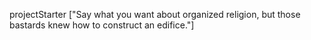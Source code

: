 projectStarter
["Say what you want about organized religion, but those bastards knew how to construct an edifice."]